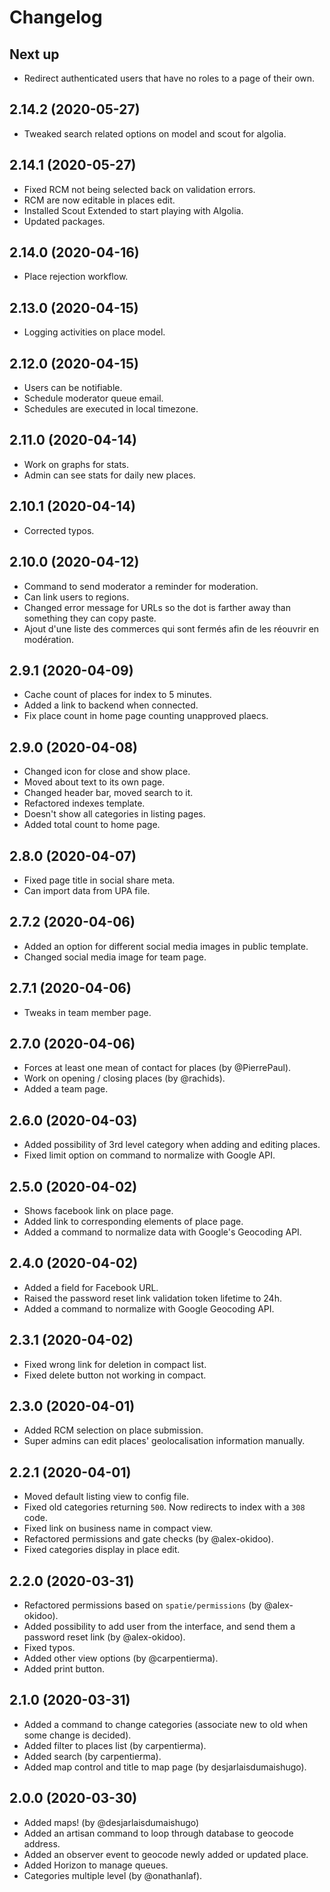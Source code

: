 # Changelog

## Next up

-   Redirect authenticated users that have no roles to a page of their own.

## 2.14.2 (2020-05-27)

-   Tweaked search related options on model and scout for algolia.

## 2.14.1 (2020-05-27)

-   Fixed RCM not being selected back on validation errors.
-   RCM are now editable in places edit.
-   Installed Scout Extended to start playing with Algolia.
-   Updated packages.

## 2.14.0 (2020-04-16)

-   Place rejection workflow.

## 2.13.0 (2020-04-15)

-   Logging activities on place model.

## 2.12.0 (2020-04-15)

-   Users can be notifiable.
-   Schedule moderator queue email.
-   Schedules are executed in local timezone.

## 2.11.0 (2020-04-14)

-   Work on graphs for stats.
-   Admin can see stats for daily new places.

## 2.10.1 (2020-04-14)

-   Corrected typos.

## 2.10.0 (2020-04-12)

-   Command to send moderator a reminder for moderation.
-   Can link users to regions.
-   Changed error message for URLs so the dot is farther away than something they can copy paste.
-   Ajout d'une liste des commerces qui sont fermés afin de les réouvrir en modération.

## 2.9.1 (2020-04-09)

-   Cache count of places for index to 5 minutes.
-   Added a link to backend when connected.
-   Fix place count in home page counting unapproved plaecs.

## 2.9.0 (2020-04-08)

-   Changed icon for close and show place.
-   Moved about text to its own page.
-   Changed header bar, moved search to it.
-   Refactored indexes template.
-   Doesn't show all categories in listing pages.
-   Added total count to home page.

## 2.8.0 (2020-04-07)

-   Fixed page title in social share meta.
-   Can import data from UPA file.

## 2.7.2 (2020-04-06)

-   Added an option for different social media images in public template.
-   Changed social media image for team page.

## 2.7.1 (2020-04-06)

-   Tweaks in team member page.

## 2.7.0 (2020-04-06)

-   Forces at least one mean of contact for places (by @PierrePaul).
-   Work on opening / closing places (by @rachids).
-   Added a team page.

## 2.6.0 (2020-04-03)

-   Added possibility of 3rd level category when adding and editing places.
-   Fixed limit option on command to normalize with Google API.

## 2.5.0 (2020-04-02)

-   Shows facebook link on place page.
-   Added link to corresponding elements of place page.
-   Added a command to normalize data with Google's Geocoding API.

## 2.4.0 (2020-04-02)

-   Added a field for Facebook URL.
-   Raised the password reset link validation token lifetime to 24h.
-   Added a command to normalize with Google Geocoding API.

## 2.3.1 (2020-04-02)

-   Fixed wrong link for deletion in compact list.
-   Fixed delete button not working in compact.

## 2.3.0 (2020-04-01)

-   Added RCM selection on place submission.
-   Super admins can edit places' geolocalisation information manually.

## 2.2.1 (2020-04-01)

-   Moved default listing view to config file.
-   Fixed old categories returning `500`. Now redirects to index with a `308` code.
-   Fixed link on business name in compact view.
-   Refactored permissions and gate checks (by @alex-okidoo).
-   Fixed categories display in place edit.

## 2.2.0 (2020-03-31)

-   Refactored permissions based on `spatie/permissions` (by @alex-okidoo).
-   Added possibility to add user from the interface, and send them a password reset link (by @alex-okidoo).
-   Fixed typos.
-   Added other view options (by @carpentierma).
-   Added print button.

## 2.1.0 (2020-03-31)

-   Added a command to change categories (associate new to old when some change is decided).
-   Added filter to places list (by carpentierma).
-   Added search (by carpentierma).
-   Added map control and title to map page (by desjarlaisdumaishugo).

## 2.0.0 (2020-03-30)

-   Added maps! (by @desjarlaisdumaishugo)
-   Added an artisan command to loop through database to geocode address.
-   Added an observer event to geocode newly added or updated place.
-   Added Horizon to manage queues.
-   Categories multiple level (by @onathanlaf).
